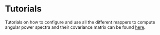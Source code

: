 # Tutorials
Tutorials on how to configure and use all the different mappers  to compute angular power spectra and their covariance matrix can be found [here](https://github.com/cosotheka/Cosmoteka_tutorials).
